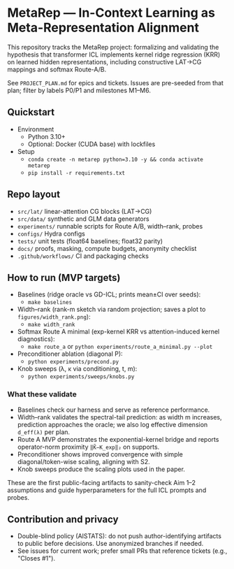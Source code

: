 # MetaRep — In-Context Learning as Meta-Representation Alignment

This repository tracks the MetaRep project: formalizing and validating the hypothesis that transformer ICL implements kernel ridge regression (KRR) on learned hidden representations, including constructive LAT→CG mappings and softmax Route-A/B.

See `PROJECT_PLAN.md` for epics and tickets. Issues are pre-seeded from that plan; filter by labels P0/P1 and milestones M1–M6.

## Quickstart

- Environment
  - Python 3.10+
  - Optional: Docker (CUDA base) with lockfiles
- Setup
  - `conda create -n metarep python=3.10 -y && conda activate metarep`
  - `pip install -r requirements.txt`

## Repo layout

- `src/lat/` linear-attention CG blocks (LAT→CG)
- `src/data/` synthetic and GLM data generators
- `experiments/` runnable scripts for Route A/B, width–rank, probes
- `configs/` Hydra configs
- `tests/` unit tests (float64 baselines; float32 parity)
- `docs/` proofs, masking, compute budgets, anonymity checklist
- `.github/workflows/` CI and packaging checks

## How to run (MVP targets)

- Baselines (ridge oracle vs GD-ICL; prints mean±CI over seeds):
  - `make baselines`
- Width–rank (rank-m sketch via random projection; saves a plot to `figures/width_rank.png`):
  - `make width_rank`
- Softmax Route A minimal (exp-kernel KRR vs attention-induced kernel diagnostics):
  - `make route_a` or `python experiments/route_a_minimal.py --plot`
- Preconditioner ablation (diagonal P):
  - `python experiments/precond.py`
- Knob sweeps (λ, κ via conditioning, t, m):
  - `python experiments/sweeps/knobs.py`

### What these validate

- Baselines check our harness and serve as reference performance.
- Width–rank validates the spectral-tail prediction: as width m increases, prediction approaches the oracle; we also log effective dimension `d_eff(λ)` per plan.
- Route A MVP demonstrates the exponential-kernel bridge and reports operator-norm proximity `‖K̃−K_exp‖₂` on supports.
- Preconditioner shows improved convergence with simple diagonal/token-wise scaling, aligning with S2.
- Knob sweeps produce the scaling plots used in the paper.

These are the first public-facing artifacts to sanity-check Aim 1–2 assumptions and guide hyperparameters for the full ICL prompts and probes.

## Contribution and privacy

- Double-blind policy (AISTATS): do not push author-identifying artifacts to public before decisions. Use anonymized branches if needed.
- See issues for current work; prefer small PRs that reference tickets (e.g., "Closes #1").
